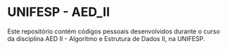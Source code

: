 # UNIFESP - AED_II

Este repositório contém códigos pessoais desenvolvidos durante o curso da disciplina AED II - Algoritmo e Estrutura de Dados II, na UNIFESP.
